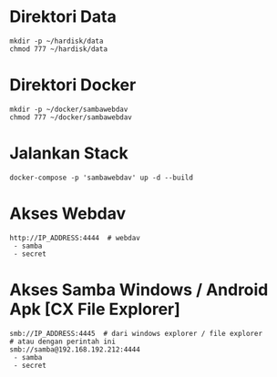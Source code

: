 # Direktori Data
```
mkdir -p ~/hardisk/data
chmod 777 ~/hardisk/data
```

# Direktori Docker
```
mkdir -p ~/docker/sambawebdav
chmod 777 ~/docker/sambawebdav
```
  
# Jalankan Stack 
```
docker-compose -p 'sambawebdav' up -d --build
```

# Akses Webdav
```
http://IP_ADDRESS:4444  # webdav
 - samba
 - secret
```
    
# Akses Samba Windows / Android Apk [CX File Explorer]
```
smb://IP_ADDRESS:4445  # dari windows explorer / file explorer
# atau dengan perintah ini
smb://samba@192.168.192.212:4444
 - samba
 - secret
```
